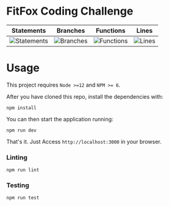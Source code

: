 # FitFox Coding Challenge

| Statements | Branches | Functions | Lines |
| -----------|----------|-----------|-------|
| ![Statements](https://img.shields.io/badge/Coverage-55.66%25-red.svg "Make me better!") | ![Branches](https://img.shields.io/badge/Coverage-33.33%25-red.svg "Make me better!") | ![Functions](https://img.shields.io/badge/Coverage-43.59%25-red.svg "Make me better!") | ![Lines](https://img.shields.io/badge/Coverage-55.24%25-red.svg "Make me better!") |

# Usage

This project requires `Node >=12` and `NPM >= 6`.

After you have cloned this repo, install the dependencies with:

```
npm install
```

You can then start the application running:

```
npm run dev
```

That's it. Just Access `http://localhost:3000` in your browser.

### Linting

```
npm run lint
```

### Testing

```
npm run test
```
